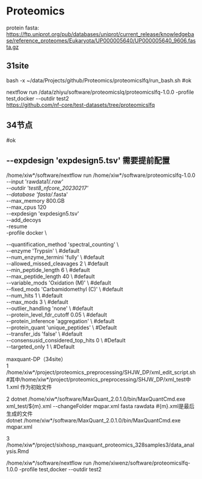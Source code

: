 # Proteomics
protein fasta: https://ftp.uniprot.org/pub/databases/uniprot/current_release/knowledgebase/reference_proteomes/Eukaryota/UP000005640/UP000005640_9606.fasta.gz  

## 31site

bash -x ~/data/Projects/github/Proteomics/proteomicslfq/run_bash.sh  #ok

nextflow run /data/zhiyu/software/proteomicslq/proteomicslfq-1.0.0  -profile test,docker --outdir test2  
https://github.com/nf-core/test-datasets/tree/proteomicslfq  

## 34节点
#ok
## --expdesign 'expdesign5.tsv' 需要提前配置
 /home/xiw*/software/nextflow run /home/xiw*/software/proteomicslfq-1.0.0  \
 --input 'rawdata1/*.raw'  \
 --outdir 'test8_nfcore_20230217' \
 --database 'fasta/*.fasta' \
 --max_memory 800.GB \
 --max_cpus 120 \
 --expdesign 'expdesign5.tsv' \
 --add_decoys \
 -resume \
 -profile docker \


 --quantification_method 'spectral_counting' \  
 --enzyme 'Trypsin' \ #default  
 --num_enzyme_termini 'fully' \ #default  
 --allowed_missed_cleavages 2 \ #default  
 --min_peptide_length 6 \   #default  
 --max_peptide_length 40 \   #default  
 --variable_mods 'Oxidation (M)' \ #default  
 --fixed_mods 'Carbamidomethyl (C)' \  #default  
 --num_hits 1 \ #default  
 --max_mods 3 \ #default  
 --outlier_handling 'none' \  #default  
 --protein_level_fdr_cutoff 0.05 \  #default  
 --protein_inference 'aggregation' \  #default  
 --protein_quant 'unique_peptides' \ #Default  
 --transfer_ids 'false'  \ #default  
 --consensusid_considered_top_hits 0 \ #Default  
 --targeted_only 1 \ #Default  
 
maxquant-DP（34site）  
1 /home/xiw*/project/proteomics_preprocessing/SHJW_DP/xml_edit_script.sh #其中/home/xiw*/project/proteomics_preprocessing/SHJW_DP/xml_test中1.xml 作为初始文件

2 dotnet /home/xiw*/software/MaxQuant_2.0.1.0/bin/MaxQuantCmd.exe xml_test/${m}.xml   --changeFolder mqpar.xml   fasta   rawdata #{m}.xml是最后生成的文件  
dotnet /home/xiw*/software/MaxQuant_2.0.1.0/bin/MaxQuantCmd.exe mqpar.xml  

3 /home/xiw*/project/sixhosp_maxquant_proteomics_328samples3/data_analysis.Rmd  




 /home/xiw*/software/nextflow  run  /home/xiwenz/software/proteomicslfq-1.0.0  -profile test,docker --outdir test2  
